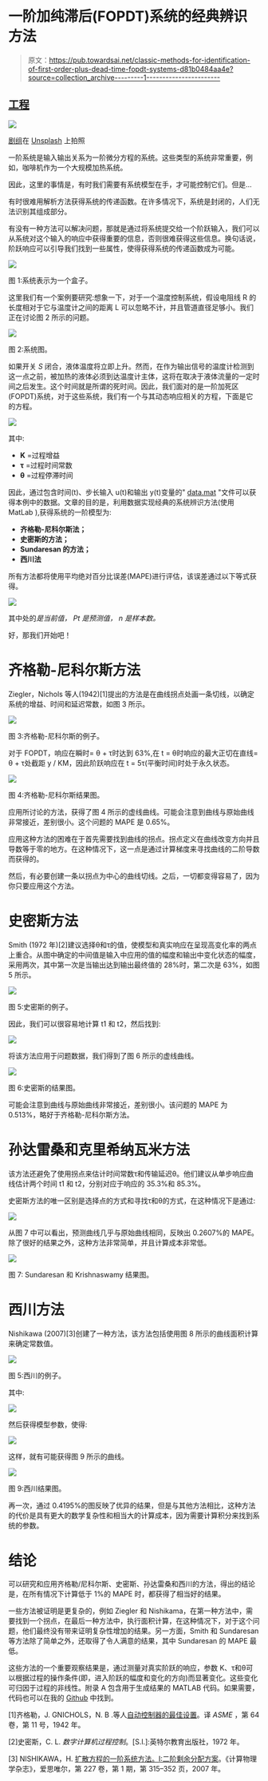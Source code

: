 # 一阶加纯滞后(FOPDT)系统的经典辨识方法

> 原文：<https://pub.towardsai.net/classic-methods-for-identification-of-first-order-plus-dead-time-fopdt-systems-d81b0484aa4e?source=collection_archive---------1----------------------->

## [工程](https://towardsai.net/p/category/engineering)

![](img/1b873cea6d6cefde9213942c4f438710.png)

[剧组](https://unsplash.com/@crew?utm_source=medium&utm_medium=referral)在 [Unsplash](https://unsplash.com?utm_source=medium&utm_medium=referral) 上拍照

一阶系统是输入输出关系为一阶微分方程的系统。这些类型的系统非常重要，例如，咖啡机作为一个大规模加热系统。

因此，这里的事情是，有时我们需要有系统模型在手，才可能控制它们。但是…

有时很难用解析方法获得系统的传递函数。在许多情况下，系统是封闭的，人们无法识别其组成部分。

有没有一种方法可以解决问题，那就是通过将系统提交给一个阶跃输入，我们可以从系统对这个输入的响应中获得重要的信息，否则很难获得这些信息。换句话说，阶跃响应可以引导我们找到一些属性，使得获得系统的传递函数成为可能。

![](img/3c4401e573e7c80beda1bea5635d19da.png)

图 1:系统表示为一个盒子。

这里我们有一个案例要研究:想象一下，对于一个温度控制系统，假设电阻线 R 的长度相对于它与温度计之间的距离 L 可以忽略不计，并且管道直径足够小。我们正在讨论图 2 所示的问题。

![](img/3a87fc5fddda073c7c7b47798a73fbb3.png)

图 2:系统图。

如果开关 *S* 闭合，液体温度将立即上升。然而，在作为输出信号的温度计检测到这一点之前，被加热的液体必须到达温度计主体，这将在取决于液体流量的一定时间之后发生。这个时间就是所谓的死时间。因此，我们面对的是一阶加死区(FOPDT)系统，对于这些系统，我们有一个与其动态响应相关的方程，下面是它的方程。

![](img/23d9ec0464b6d1e0e8ea75b81479a8fc.png)

其中:

*   **K** =过程增益
*   **τ** =过程时间常数
*   **θ** =过程停滞时间

因此，通过包含时间(t)、步长输入 u(t)和输出 y(t)变量的" [data.mat](https://github.com/rwguerra/classic_identification_FOPDT/blob/master/dados.mat?raw=true) "文件可以获得本例中的数据。文章的目的是，利用数据实现经典的系统辨识方法(使用 MatLab ),获得系统的一阶模型为:

*   **齐格勒-尼科尔斯法；**
*   **史密斯的方法；**
*   **Sundaresan 的方法；**
*   **西川法**

所有方法都将使用平均绝对百分比误差(MAPE)进行评估，该误差通过以下等式获得。

![](img/aaf503331d4904bdc8de43b9d8af1123.png)

其中处的*是当前值， *Pt* 是预测值， *n* 是样本数。*

好，那我们开始吧！

# 齐格勒-尼科尔斯方法

Ziegler，Nichols 等人(1942)[1]提出的方法是在曲线拐点处画一条切线，以确定系统的增益、时间和延迟常数，如图 3 所示。

![](img/177ab4fc07872b99b9d9049646b76a4c.png)

图 3:齐格勒-尼科尔斯的例子。

对于 FOPDT，响应在瞬时= θ + τ时达到 63%,在 t = θ时响应的最大正切在直线= θ + τ处截距 y / KM，因此阶跃响应在 t = 5τ(平衡时间)时处于永久状态。

![](img/6bdaa515e96c2c6cb8d3eddae20739a0.png)

图 4:齐格勒-尼科尔斯结果图。

应用所讨论的方法，获得了图 4 所示的虚线曲线。可能会注意到曲线与原始曲线非常接近，差别很小。这个问题的 MAPE 是 0.65%。

应用这种方法的困难在于首先需要找到曲线的拐点。拐点定义在曲线改变方向并且导数等于零的地方。在这种情况下，这一点是通过计算梯度来寻找曲线的二阶导数而获得的。

然后，有必要创建一条以拐点为中心的曲线切线。之后，一切都变得容易了，因为你只要应用这个方法。

# 史密斯方法

Smith (1972 年)[2]建议选择θ和τ的值，使模型和真实响应在呈现高变化率的两点上重合。从图中确定的中间值是输入中应用的值的幅度和输出中变化状态的幅度，采用两次，其中第一次是当输出达到输出最终值的 28%时，第二次是 63%，如图 5 所示。

![](img/e13853616f56f199a994172e98d977c8.png)

图 5:史密斯的例子。

因此，我们可以很容易地计算 t1 和 t2，然后找到:

![](img/146bd495c864287f9497cf3cce5b3558.png)

将该方法应用于问题数据，我们得到了图 6 所示的虚线曲线。

![](img/5fd8e249360762291cbaad78f47ca133.png)

图 6:史密斯的结果图。

可能会注意到曲线与原始曲线非常接近，差别很小。该问题的 MAPE 为 0.513%，略好于齐格勒-尼科尔斯方法。

# 孙达雷桑和克里希纳瓦米方法

该方法还避免了使用拐点来估计时间常数τ和传输延迟θ。他们建议从单步响应曲线估计两个时间 t1 和 t2，分别对应于响应的 35.3%和 85.3%。

史密斯方法的唯一区别是选择点的方式和寻找τ和θ的方式，在这种情况下是通过:

![](img/286f851b1e651ee5a2dfd7b80c737553.png)

从图 7 中可以看出，预测曲线几乎与原始曲线相同，反映出 0.2607%的 MAPE。除了很好的结果之外，这种方法非常简单，并且计算成本非常低。

![](img/7a040469274e9b125e74455fe55e349a.png)

图 7: Sundaresan 和 Krishnaswamy 结果图。

# 西川方法

Nishikawa (2007)[3]创建了一种方法，该方法包括使用图 8 所示的曲线面积计算来确定常数值。

![](img/dfd0f1944593ed3bccb6ebafddbde6fb.png)

图 5:西川的例子。

其中:

![](img/469423be885a4ef8583966c618454304.png)

然后获得模型参数，使得:

![](img/305a5807ab9eed2fe8822ed26b27066b.png)

这样，就有可能获得图 9 所示的曲线。

![](img/c4440e3857192ebdc9e8a3d9a2805171.png)

图 9:西川结果图。

再一次，通过 0.4195%的图反映了优异的结果，但是与其他方法相比，这种方法的代价是具有更大的数学复杂性和相当大的计算成本，因为需要计算积分来找到系统的参数。

# 结论

可以研究和应用齐格勒/尼科尔斯、史密斯、孙达雷桑和西川的方法，得出的结论是，在所有情况下计算低于 1%的 MAPE 时，都获得了相当好的结果。

一些方法被证明是更复杂的，例如 Ziegler 和 Nishikama，在第一种方法中，需要找到一个拐点，在最后一种方法中，执行面积计算，在这种情况下，对于这个问题，他们最终没有带来证明复杂性增加的结果。另一方面，Smith 和 Sundaresan 等方法除了简单之外，还取得了令人满意的结果，其中 Sundaresan 的 MAPE 最低。

这些方法的一个重要观察结果是，通过测量对真实阶跃的响应，参数 K、τ和θ可以根据过程的操作条件(即，进入阶跃的幅度和变化的方向)而显著变化。这些变化可归因于过程的非线性。附录 A 包含用于生成结果的 MATLAB 代码。如果需要，代码也可以在我的 [Github](https://github.com/rwguerra/classic_identification_FOPDT/) 中找到。

[1]齐格勒，J. GNICHOLS，N. B .等人[自动控制器的最佳设置](http://robotics.itee.uq.edu.au/~elec3004/2015/assignments/PS4-Z_N_Original.pdf)。译 *ASME* ，第 64 卷，第 11 号，1942 年。

[2]史密斯，C. L. *数字计算机过程控制*。[S.l.]:英特尔教育出版社，1972 年。

[3] NISHIKAWA，H. [扩散方程的一阶系统方法。I:二阶剩余分配方案](https://doi.org/10.1016/j.jcp.2007.07.029)。《计算物理学杂志》，爱思唯尔，第 227 卷，第 1 期，第 315–352 页，2007 年。